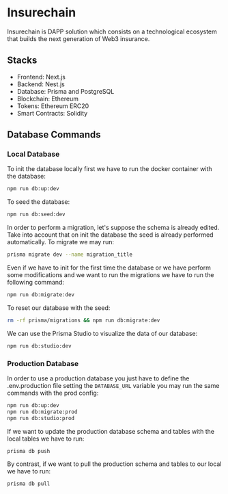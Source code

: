 # Insurechain

Insurechain is DAPP solution which consists on a technological ecosystem that builds the next generation of Web3 insurance.

## Stacks

- Frontend: Next.js
- Backend: Nest.js
- Database: Prisma and PostgreSQL
- Blockchain: Ethereum
- Tokens: Ethereum ERC20
- Smart Contracts: Solidity

## Database Commands

### Local Database

To init the database locally first we have to run the docker container with the database:

```bash
npm run db:up:dev
```

To seed the database:

```bash
npm run db:seed:dev
```

In order to perform a migration, let's suppose the schema is already edited. Take into account that on init the database the seed is already performed automatically. To migrate we may run:

```bash
prisma migrate dev --name migration_title
```

Even if we have to init for the first time the database or we have perform some modifications and we want to run the migrations we have to run the following command:

```bash
npm run db:migrate:dev
```

To reset our database with the seed:

```bash
rm -rf prisma/migrations && npm run db:migrate:dev
```

We can use the Prisma Studio to visualize the data of our database:

```bash
npm run db:studio:dev
```

### Production Database

In order to use a production database you just have to define the .env.production file
setting the `DATABASE_URL` variable you may run the same commands with the prod config:

```bash
npm run db:up:dev
npm run db:migrate:prod
npm run db:studio:prod
```

If we want to update the production database schema and tables with the local tables we have to run:

```bash
prisma db push
```

By contrast, if we want to pull the production schema and tables to our local we have to run:

```bash
prisma db pull
```
